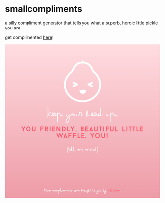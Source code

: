 # smallcompliments
a silly compliment generator that tells you what a superb, heroic little pickle you are.

get complimented [here](http://smallcompliments.com/)!

<img src="https://github.com/solkiim/smallcompliments/blob/master/img/screenshot.png" height="500">